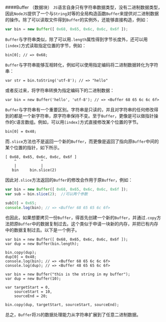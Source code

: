 ####Buffer （数据块）
``JS``语言自身只有字符串数据类型，没有二进制数据类型，因此``NodeJS``提供了一个与``String``对等的全局构造函数``Buffer``来提供对二进制数据的操作。除了可以读取文件得到``Buffer``的实例外，还能够直接构造，例如：
```javascript
var bin = new Buffer([ 0x68, 0x65, 0x6c, 0x6c, 0x6f ]);
```
``Buffer``与字符串类似，除了可以用``.length``属性得到字节长度外，还可以用``[index]``方式读取指定位置的字节，例如：
```
bin[0]; // => 0x68;
```
``Buffer``与字符串能够互相转化，例如可以使用指定编码将二进制数据转化为字符串：
```
var str = bin.toString('utf-8'); // => "hello"
```
或者反过来，将字符串转换为指定编码下的二进制数据：
```
var bin = new Buffer('hello', 'utf-8'); // => <Buffer 68 65 6c 6c 6f>
```
``Buffer``与字符串有一个重要区别。字符串是只读的，并且对字符串的任何修改得到的都是一个新字符串，原字符串保持不变。至于``Buffer``，更像是可以做指针操作的``C``语言数组。例如，可以用``[index]``方式直接修改某个位置的字节。
```
bin[0] = 0x48;
```
而``.slice``方法也不是返回一个新的``Buffer``，而更像是返回了指向原``Buffer``中间的某个位置的指针，如下所示。
```
[ 0x68, 0x65, 0x6c, 0x6c, 0x6f ]
    ^           ^
    |           |
   bin     bin.slice(2)
```
因此对``.slice``方法返回的``Buffer``的修改会作用于原``Buffer``，例如：
```javascript
var bin = new Buffer([ 0x68, 0x65, 0x6c, 0x6c, 0x6f ]);
var sub = bin.slice(2);  //可以两个参数

sub[0] = 0x65;
console.log(bin); // => <Buffer 68 65 65 6c 6f>
```
也因此，如果想要拷贝一份``Buffer``，得首先创建一个新的``Buffer``，并通过``.copy``方法把原``Buffer``中的数据复制过去。这个类似于申请一块新的内存，并把已有内存中的数据复制过去。以下是一个例子。
```
var bin = new Buffer([ 0x68, 0x65, 0x6c, 0x6c, 0x6f ]);
var dup = new Buffer(bin.length);

bin.copy(dup);
dup[0] = 0x48;
console.log(bin); // => <Buffer 68 65 6c 6c 6f>
console.log(dup); // => <Buffer 48 65 65 6c 6f>
```
```
var bin = new Buffer("this is the string in my buffer");
var dup = new Buffer(10);

var targetStart = 0,
	sourceStart = 10,
	sourceEnd = 20;

bin.copy(dup, targetStart, sourceStart, sourceEnd);
```
总之，``Buffer``将``JS``的数据处理能力从字符串扩展到了任意二进制数据。